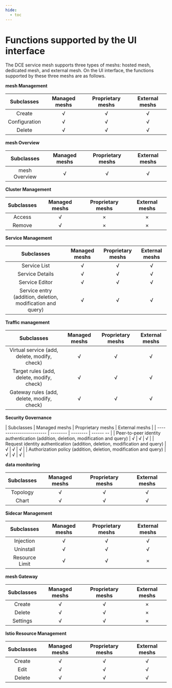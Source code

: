 ```yaml
---
hide:
  - toc
---
```


# Functions supported by the UI interface

The DCE service mesh supports three types of meshs: hosted mesh, dedicated mesh, and external mesh.
On the UI interface, the functions supported by these three meshs are as follows.

**mesh Management**

| Subclasses | Managed meshs | Proprietary meshs | External meshs |
| :--: | :------: | :------: | :------: |
| Create | √ | √ | √ |
| Configuration | √ | √ | √ |
| Delete | √ | √ | √ |

**mesh Overview**

| Subclasses | Managed meshs | Proprietary meshs | External meshs |
| :------: | :------: | :------: | :------: |
| mesh Overview | √ | √ | √ |

**Cluster Management**

| Subclasses | Managed meshs | Proprietary meshs | External meshs |
| :--: | :------: | :------: | :------: |
| Access | √ | × | × |
| Remove | √ | × | × |

**Service Management**

| Subclasses | Managed meshs | Proprietary meshs | External meshs |
| :------------------: | :------: | :------: | :------: |
| Service List | √ | √ | √ |
| Service Details | √ | √ | √ |
| Service Editor | √ | √ | √ |
| Service entry (addition, deletion, modification and query) | √ | √ | √ |

**Traffic management**

| Subclasses | Managed meshs | Proprietary meshs | External meshs |
| :------------------: | :------: | :------: | :------: |
| Virtual service (add, delete, modify, check) | √ | √ | √ |
| Target rules (add, delete, modify, check) | √ | √ | √ |
| Gateway rules (add, delete, modify, check) | √ | √ | √ |

**Security Governance**

| Subclasses | Managed meshs | Proprietary meshs | External meshs |
| ------------------------ | -------- | -------- | ------ -- |
| Peer-to-peer identity authentication (addition, deletion, modification and query) | √ | √ | √ |
| Request identity authentication (addition, deletion, modification and query) | √ | √ | √ |
| Authorization policy (addition, deletion, modification and query) | √ | √ | √ |

**data monitoring**

| Subclasses | Managed meshs | Proprietary meshs | External meshs |
| :--: | :------: | :------: | :------: |
| Topology | √ | √ | √ |
| Chart | √ | √ | √ |

**Sidecar Management**

| Subclasses | Managed meshs | Proprietary meshs | External meshs |
| :------: | :------: | :------: | :------: |
| Injection | √ | √ | √ |
| Uninstall | √ | √ | √ |
| Resource Limit | √ | √ | × |

**mesh Gateway**

| Subclasses | Managed meshs | Proprietary meshs | External meshs |
| :--: | :------: | :------: | :------: |
| Create | √ | √ | × |
| Delete | √ | √ | × |
| Settings | √ | √ | × |

**Istio Resource Management**

| Subclasses | Managed meshs | Proprietary meshs | External meshs |
| :--: | :------: | :------: | :------: |
| Create | √ | √ | √ |
| Edit | √ | √ | √ |
| Delete | √ | √ | √ |
